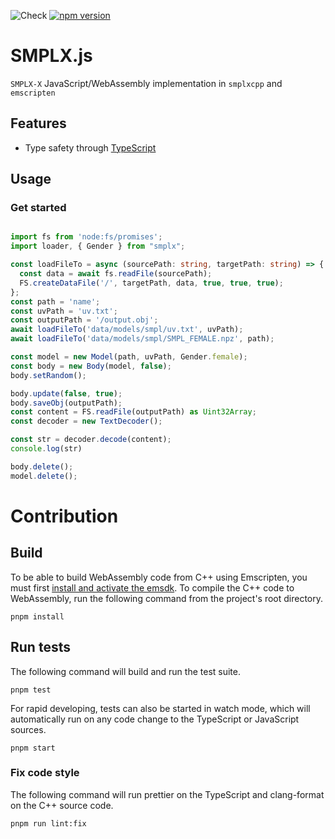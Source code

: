 ![Check](https://github.com/AbaoFromCUG/smpl.js/workflows/Check/badge.svg)
[![npm version](https://badge.fury.io/js/smpl.svg)](https://badge.fury.io/js/smplx)

# SMPLX.js

`SMPLX-X` JavaScript/WebAssembly implementation in `smplxcpp` and `emscripten`

## Features

- Type safety through [TypeScript](https://www.typescriptlang.org)

## Usage

### Get started

```typescript

import fs from 'node:fs/promises';
import loader, { Gender } from "smplx";

const loadFileTo = async (sourcePath: string, targetPath: string) => {
  const data = await fs.readFile(sourcePath);
  FS.createDataFile('/', targetPath, data, true, true, true);
};
const path = 'name';
const uvPath = 'uv.txt';
const outputPath = '/output.obj';
await loadFileTo('data/models/smpl/uv.txt', uvPath);
await loadFileTo('data/models/smpl/SMPL_FEMALE.npz', path);

const model = new Model(path, uvPath, Gender.female);
const body = new Body(model, false);
body.setRandom();

body.update(false, true);
body.saveObj(outputPath);
const content = FS.readFile(outputPath) as Uint32Array;
const decoder = new TextDecoder();

const str = decoder.decode(content);
console.log(str)

body.delete();
model.delete();
```

# Contribution

## Build

To be able to build WebAssembly code from C++ using Emscripten, you must first [install and activate the emsdk](https://emscripten.org/docs/getting_started/downloads.html).
To compile the C++ code to WebAssembly, run the following command from the project's root directory.

```shell
pnpm install
```

## Run tests

The following command will build and run the test suite.

```shell
pnpm test
```

For rapid developing, tests can also be started in watch mode, which will automatically run on any code change to the TypeScript or JavaScript sources.

```shell
pnpm start
```

### Fix code style

The following command will run prettier on the TypeScript and clang-format on the C++ source code.

```shell
pnpm run lint:fix
```
